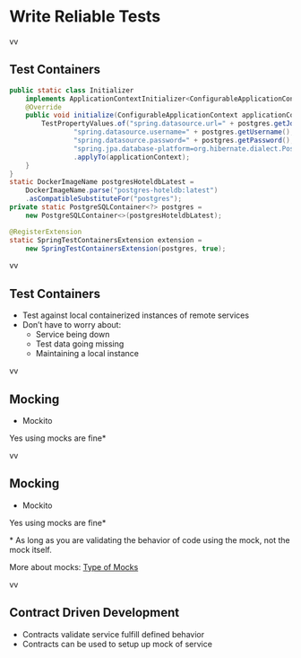# Write Reliable Tests 
vv

## Test Containers
```java
public static class Initializer 
    implements ApplicationContextInitializer<ConfigurableApplicationContext> {
    @Override
    public void initialize(ConfigurableApplicationContext applicationContext) {
        TestPropertyValues.of("spring.datasource.url=" + postgres.getJdbcUrl(), //
                "spring.datasource.username=" + postgres.getUsername(), //
                "spring.datasource.password=" + postgres.getPassword(),
                "spring.jpa.database-platform=org.hibernate.dialect.PostgreSQL95Dialect") //
                .applyTo(applicationContext);
    }
}
static DockerImageName postgresHoteldbLatest = 
    DockerImageName.parse("postgres-hoteldb:latest")
    .asCompatibleSubstituteFor("postgres");
private static PostgreSQLContainer<?> postgres =    
    new PostgreSQLContainer<>(postgresHoteldbLatest);

@RegisterExtension
static SpringTestContainersExtension extension = 
    new SpringTestContainersExtension(postgres, true);
```
vv


## Test Containers
* Test against local containerized instances of remote services
* Don’t have to worry about:
    * Service being down
    * Test data going missing
    * Maintaining a local instance

vv

## Mocking

* Mockito 

Yes using mocks are fine*

vv

## Mocking

* Mockito 

Yes using mocks are fine*

\* As long as you are validating the behavior of code using the mock, not the mock itself.

More about mocks: [Type of Mocks](http://blog.tremblay.pro/2017/09/mocks.html)

vv

## Contract Driven Development
* Contracts validate service fulfill defined behavior
* Contracts can be used to setup up mock of service

